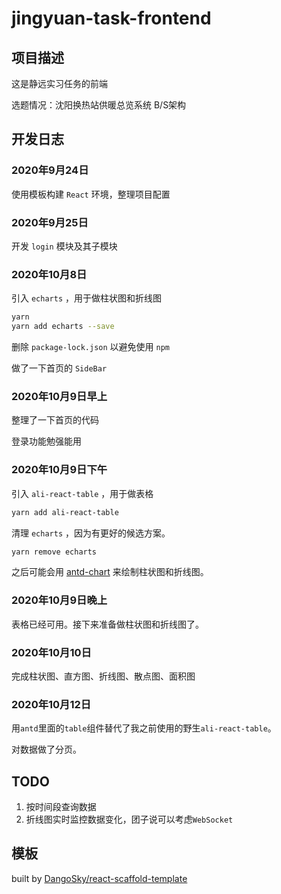 # jingyuan-task-frontend

## 项目描述

这是静远实习任务的前端

选题情况：沈阳换热站供暖总览系统 B/S架构

## 开发日志

### 2020年9月24日

使用模板构建 `React` 环境，整理项目配置

### 2020年9月25日

开发 `login` 模块及其子模块

### 2020年10月8日

引入 `echarts` ，用于做柱状图和折线图

```bash
yarn
yarn add echarts --save
```

删除 `package-lock.json` 以避免使用 `npm`

做了一下首页的 `SideBar`

### 2020年10月9日早上

整理了一下首页的代码

登录功能勉强能用

### 2020年10月9日下午

引入 `ali-react-table` ，用于做表格

```bash
yarn add ali-react-table
```

清理 `echarts` ，因为有更好的候选方案。

```bash
yarn remove echarts
```

之后可能会用 [antd-chart](https://charts.ant.design/demos/column/#%E5%9F%BA%E7%A1%80%E6%9F%B1%E7%8A%B6%E5%9B%BE) 来绘制柱状图和折线图。

### 2020年10月9日晚上

表格已经可用。接下来准备做柱状图和折线图了。

### 2020年10月10日

完成柱状图、直方图、折线图、散点图、面积图

### 2020年10月12日

用`antd`里面的`table`组件替代了我之前使用的野生`ali-react-table`。

对数据做了分页。

## TODO

1. 按时间段查询数据
2. 折线图实时监控数据变化，团子说可以考虑`WebSocket`

## 模板

built by [DangoSky/react-scaffold-template](https://github.com/DangoSky/react-scaffold-template)